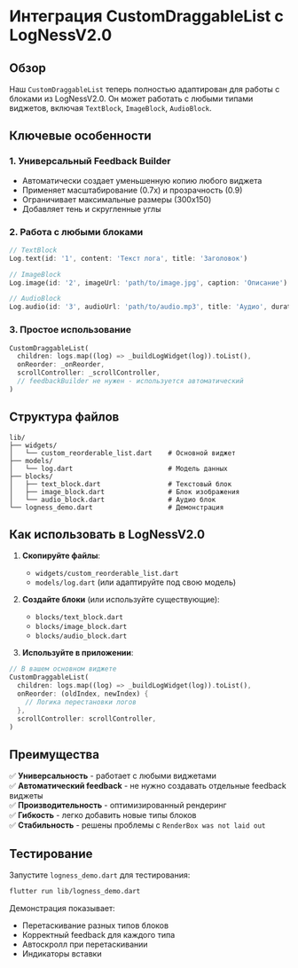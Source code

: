 # Интеграция CustomDraggableList с LogNessV2.0

## Обзор

Наш `CustomDraggableList` теперь полностью адаптирован для работы с блоками из LogNessV2.0. Он может работать с любыми типами виджетов, включая `TextBlock`, `ImageBlock`, `AudioBlock`.

## Ключевые особенности

### 1. Универсальный Feedback Builder
- Автоматически создает уменьшенную копию любого виджета
- Применяет масштабирование (0.7x) и прозрачность (0.9)
- Ограничивает максимальные размеры (300x150)
- Добавляет тень и скругленные углы

### 2. Работа с любыми блоками
```dart
// TextBlock
Log.text(id: '1', content: 'Текст лога', title: 'Заголовок')

// ImageBlock  
Log.image(id: '2', imageUrl: 'path/to/image.jpg', caption: 'Описание')

// AudioBlock
Log.audio(id: '3', audioUrl: 'path/to/audio.mp3', title: 'Аудио', duration: Duration(minutes: 5))
```

### 3. Простое использование
```dart
CustomDraggableList(
  children: logs.map((log) => _buildLogWidget(log)).toList(),
  onReorder: _onReorder,
  scrollController: _scrollController,
  // feedbackBuilder не нужен - используется автоматический
)
```

## Структура файлов

```
lib/
├── widgets/
│   └── custom_reorderable_list.dart    # Основной виджет
├── models/
│   └── log.dart                        # Модель данных
├── blocks/
│   ├── text_block.dart                 # Текстовый блок
│   ├── image_block.dart                # Блок изображения
│   └── audio_block.dart                # Аудио блок
└── logness_demo.dart                   # Демонстрация
```

## Как использовать в LogNessV2.0

1. **Скопируйте файлы**:
   - `widgets/custom_reorderable_list.dart`
   - `models/log.dart` (или адаптируйте под свою модель)

2. **Создайте блоки** (или используйте существующие):
   - `blocks/text_block.dart`
   - `blocks/image_block.dart` 
   - `blocks/audio_block.dart`

3. **Используйте в приложении**:
```dart
// В вашем основном виджете
CustomDraggableList(
  children: logs.map((log) => _buildLogWidget(log)).toList(),
  onReorder: (oldIndex, newIndex) {
    // Логика перестановки логов
  },
  scrollController: scrollController,
)
```

## Преимущества

✅ **Универсальность** - работает с любыми виджетами  
✅ **Автоматический feedback** - не нужно создавать отдельные feedback виджеты  
✅ **Производительность** - оптимизированный рендеринг  
✅ **Гибкость** - легко добавить новые типы блоков  
✅ **Стабильность** - решены проблемы с `RenderBox was not laid out`

## Тестирование

Запустите `logness_demo.dart` для тестирования:
```bash
flutter run lib/logness_demo.dart
```

Демонстрация показывает:
- Перетаскивание разных типов блоков
- Корректный feedback для каждого типа
- Автоскролл при перетаскивании
- Индикаторы вставки
